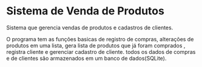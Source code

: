 # Sistema de Venda de Produtos

Sistema que gerencia vendas de produtos e cadastros de clientes.

O programa tem as funções basicas de registro de compras, alterações de produtos em uma lista, 
gera lista de produtos que já foram comprados , registra cliente e gerenciar cadastro de cliente.
todos os dados de compras e de clientes são armazenados em um banco de dados(SQLite).
